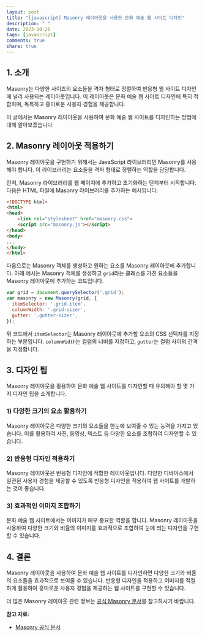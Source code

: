 ```yaml
---
layout: post
title: "[javascript] Masonry 레이아웃을 사용한 문화 예술 웹 사이트 디자인"
description: " "
date: 2023-10-26
tags: [javascript]
comments: true
share: true
---
```


## 1. 소개

Masonry는 다양한 사이즈의 요소들을 격자 형태로 정렬하여 반응형 웹 사이트 디자인에 널리 사용되는 레이아웃입니다. 이 레이아웃은 문화 예술 웹 사이트 디자인에 특히 적합하며, 독특하고 흥미로운 사용자 경험을 제공합니다.

이 글에서는 Masonry 레이아웃을 사용하여 문화 예술 웹 사이트를 디자인하는 방법에 대해 알아보겠습니다.

## 2. Masonry 레이아웃 적용하기

Masonry 레이아웃을 구현하기 위해서는 JavaScript 라이브러리인 Masonry를 사용해야 합니다. 이 라이브러리는 요소들을 격자 형태로 정렬하는 역할을 담당합니다.

먼저, Masonry 라이브러리를 웹 페이지에 추가하고 초기화하는 단계부터 시작합니다. 다음은 HTML 파일에 Masonry 라이브러리를 추가하는 예시입니다.

```html
<!DOCTYPE html>
<html>
<head>
    <link rel="stylesheet" href="masonry.css">
    <script src="masonry.js"></script>
</head>
<body>
...
</body>
</html>
```

다음으로는 Masonry 객체를 생성하고 원하는 요소를 Masonry 레이아웃에 추가합니다. 아래 예시는 Masonry 객체를 생성하고 `grid`라는 클래스를 가진 요소들을 Masonry 레이아웃에 추가하는 코드입니다.

```javascript
var grid = document.querySelector('.grid');
var masonry = new Masonry(grid, {
  itemSelector: '.grid-item',
  columnWidth: '.grid-sizer',
  gutter: '.gutter-sizer',
});
```

위 코드에서 `itemSelector`는 Masonry 레이아웃에 추가할 요소의 CSS 선택자를 지정하는 부분입니다. `columnWidth`는 컬럼의 너비를 지정하고, `gutter`는 컬럼 사이의 간격을 지정합니다.

## 3. 디자인 팁

Masonry 레이아웃을 활용하여 문화 예술 웹 사이트를 디자인할 때 유의해야 할 몇 가지 디자인 팁을 소개합니다.

### 1) 다양한 크기의 요소 활용하기

Masonry 레이아웃은 다양한 크기의 요소들을 한눈에 보여줄 수 있는 능력을 가지고 있습니다. 이를 활용하여 사진, 동영상, 텍스트 등 다양한 요소를 조합하여 디자인할 수 있습니다.

### 2) 반응형 디자인 적용하기

Masonry 레이아웃은 반응형 디자인에 적합한 레이아웃입니다. 다양한 디바이스에서 일관된 사용자 경험을 제공할 수 있도록 반응형 디자인을 적용하여 웹 사이트를 개발하는 것이 좋습니다.

### 3) 효과적인 이미지 조합하기

문화 예술 웹 사이트에서는 이미지가 매우 중요한 역할을 합니다. Masonry 레이아웃을 사용하여 다양한 크기와 비율의 이미지를 효과적으로 조합하여 눈에 띄는 디자인을 구현할 수 있습니다.

## 4. 결론

Masonry 레이아웃을 사용하여 문화 예술 웹 사이트를 디자인하면 다양한 크기와 비율의 요소들을 효과적으로 보여줄 수 있습니다. 반응형 디자인을 적용하고 이미지를 적절하게 활용하여 흥미로운 사용자 경험을 제공하는 웹 사이트를 구현할 수 있습니다.

더 많은 Masonry 레이아웃 관련 정보는 [공식 Masonry 문서](https://masonry.desandro.com/)를 참고하시기 바랍니다.

**참고 자료:**
- [Masonry 공식 문서](https://masonry.desandro.com/)